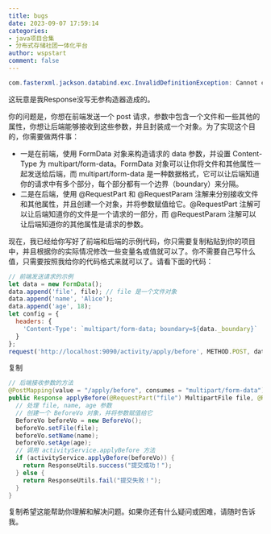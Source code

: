 ```yaml
---
title: bugs
date: 2023-09-07 17:59:14
categories:
- java项目合集
- 分布式存储社团一体化平台
author: wspstart
comment: false
---
```


```java
com.fasterxml.jackson.databind.exc.InvalidDefinitionException: Cannot construct instance of `com.w.model.response.Response` (no Creators, like default constructor, exist): cannot deserialize from Object value (no delegate- or property-based Creator
```
这玩意是我Response没写无参构造器造成的。

你的问题是，你想在前端发送一个 post 请求，参数中包含一个文件和一些其他的属性，你想让后端能够接收到这些参数，并且封装成一个对象。为了实现这个目的，你需要做两件事：

- 一是在前端，使用 FormData 对象来构造请求的 data 参数，并设置 Content-Type 为 multipart/form-data。FormData 对象可以让你将文件和其他属性一起发送给后端，而 multipart/form-data 是一种数据格式，它可以让后端知道你的请求中有多个部分，每个部分都有一个边界（boundary）来分隔。
- 二是在后端，使用 @RequestPart 和 @RequestParam 注解来分别接收文件和其他属性，并且创建一个对象，并将参数赋值给它。@RequestPart 注解可以让后端知道你的文件是一个请求的一部分，而 @RequestParam 注解可以让后端知道你的其他属性是请求的参数。

现在，我已经给你写好了前端和后端的示例代码，你只需要复制粘贴到你的项目中，并且根据你的实际情况修改一些变量名或值就可以了。你不需要自己写什么值，只需要按照我给你的代码格式来就可以了。请看下面的代码：

```javascript
// 前端发送请求的示例
let data = new FormData();
data.append('file', file); // file 是一个文件对象
data.append('name', 'Alice');
data.append('age', 18);
let config = {
  headers: {
    'Content-Type': `multipart/form-data; boundary=${data._boundary}`
  }
};
request('http://localhost:9090/activity/apply/before', METHOD.POST, data, config);
```
复制

```java
// 后端接收参数的方法
@PostMapping(value = "/apply/before", consumes = "multipart/form-data")
public Response applyBefore(@RequestPart("file") MultipartFile file, @RequestParam("name") String name, @RequestParam("age") Integer age) {
  // 处理 file, name, age 参数
  // 创建一个 BeforeVo 对象，并将参数赋值给它
  BeforeVo beforeVo = new BeforeVo();
  beforeVo.setFile(file);
  beforeVo.setName(name);
  beforeVo.setAge(age);
  // 调用 activityService.applyBefore 方法
  if (activityService.applyBefore(beforeVo)) {
    return ResponseUtils.success("提交成功！");
  } else {
    return ResponseUtils.fail("提交失败！");
  }
}
```
复制希望这能帮助你理解和解决问题。如果你还有什么疑问或困难，请随时告诉我。
